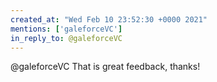 ```yaml
---
created_at: "Wed Feb 10 23:52:30 +0000 2021"
mentions: ['galeforceVC']
in_reply_to: @galeforceVC
---
```


@galeforceVC That is great feedback, thanks!